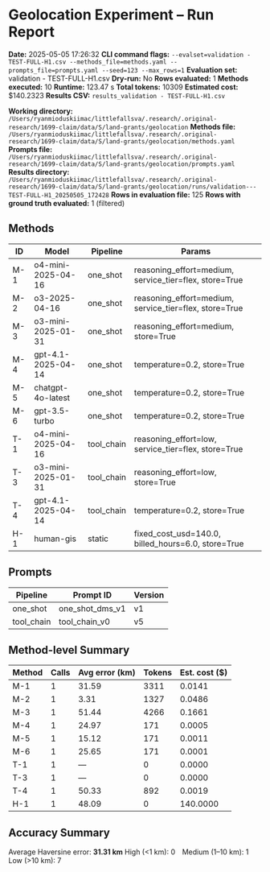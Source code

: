 # Geolocation Experiment – Run Report

**Date:** 2025-05-05 17:26:32
**CLI command flags:** `--evalset=validation - TEST-FULL-H1.csv --methods_file=methods.yaml --prompts_file=prompts.yaml --seed=123 --max_rows=1`
**Evaluation set:** validation - TEST-FULL-H1.csv
**Dry-run:** No
**Rows evaluated:** 1
**Methods executed:** 10
**Runtime:** 123.47 s
**Total tokens:** 10309
**Estimated cost:** $140.2323
**Results CSV:** `results_validation - TEST-FULL-H1.csv`

**Working directory:** `/Users/ryanmioduskiimac/littlefallsva/.research/.original-research/1699-claim/data/S/land-grants/geolocation`
**Methods file:** `/Users/ryanmioduskiimac/littlefallsva/.research/.original-research/1699-claim/data/S/land-grants/geolocation/methods.yaml`
**Prompts file:** `/Users/ryanmioduskiimac/littlefallsva/.research/.original-research/1699-claim/data/S/land-grants/geolocation/prompts.yaml`
**Results directory:** `/Users/ryanmioduskiimac/littlefallsva/.research/.original-research/1699-claim/data/S/land-grants/geolocation/runs/validation---TEST-FULL-H1_20250505_172428`
**Rows in evaluation file:** 125
**Rows with ground truth evaluated:** 1 (filtered)

## Methods
| ID | Model | Pipeline | Params |
|---|---|---|---|
| M-1 | o4-mini-2025-04-16 | one_shot | reasoning_effort=medium, service_tier=flex, store=True |
| M-2 | o3-2025-04-16 | one_shot | reasoning_effort=medium, service_tier=flex, store=True |
| M-3 | o3-mini-2025-01-31 | one_shot | reasoning_effort=medium, store=True |
| M-4 | gpt-4.1-2025-04-14 | one_shot | temperature=0.2, store=True |
| M-5 | chatgpt-4o-latest | one_shot | temperature=0.2, store=True |
| M-6 | gpt-3.5-turbo | one_shot | temperature=0.2, store=True |
| T-1 | o4-mini-2025-04-16 | tool_chain | reasoning_effort=low, service_tier=flex, store=True |
| T-3 | o3-mini-2025-01-31 | tool_chain | reasoning_effort=low, store=True |
| T-4 | gpt-4.1-2025-04-14 | tool_chain | temperature=0.2, store=True |
| H-1 | human-gis | static | fixed_cost_usd=140.0, billed_hours=6.0, store=True |

## Prompts
| Pipeline | Prompt ID | Version |
|---|---|---|
| one_shot | one_shot_dms_v1 | v1 |
| tool_chain | tool_chain_v0 | v5 |

## Method-level Summary
| Method | Calls | Avg error (km) | Tokens | Est. cost ($) |
|---|---|---|---|---|
| M-1 | 1 | 31.59 | 3311 | 0.0141 |
| M-2 | 1 | 3.31 | 1327 | 0.0486 |
| M-3 | 1 | 51.44 | 4266 | 0.1661 |
| M-4 | 1 | 24.97 | 171 | 0.0005 |
| M-5 | 1 | 15.12 | 171 | 0.0011 |
| M-6 | 1 | 25.65 | 171 | 0.0001 |
| T-1 | 1 | — | 0 | 0.0000 |
| T-3 | 1 | — | 0 | 0.0000 |
| T-4 | 1 | 50.33 | 892 | 0.0019 |
| H-1 | 1 | 48.09 | 0 | 140.0000 |

## Accuracy Summary
Average Haversine error: **31.31 km**
High (<1 km): 0 Medium (1–10 km): 1 Low (>10 km): 7